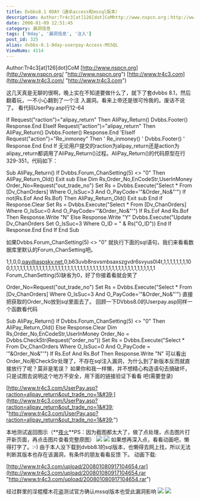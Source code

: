 ```yaml
---
title: Dvbbs8.1 0DAY（通杀access和mssql版本）
description: Author:Tr4c3[at]126[dot]CoMhttp://www.nspcn.org；http://www.tr4c3.com这几天真是无聊的很啊，晚上实在不知道要做什么了，就下了套dvbbs8.1，然后翻着玩，一不小心翻到了一个注入漏洞。看来上帝还是很可怜我的。废话不说了。看代码UserPay.asp行12-64
date: 2008-01-09 12:51:45
category: 漏洞信息
tags: ['0day', '漏洞信息', '注入']
post_id: 325
alias: dvbbs-8.1-0day-userpay-Access-MSSQL
ViewNums: 4114
---
```


Author:Tr4c3[at]126[dot]CoM
[http://www.nspcn.org](http://www.nspcn.org/ "http://www.nspcn.org")
[http://www.tr4c3.com](http://www.tr4c3.com/ "http://www.tr4c3.com")

这几天真是无聊的很啊，晚上实在不知道要做什么了，就下了套dvbbs 8.1，然后翻着玩，一不小心翻到了一个注
入漏洞。看来上帝还是很可怜我的。废话不说了。
看代码UserPay.asp行12-64

If Request("raction")="alipay_return" Then
AliPay_Return()
Dvbbs.Footer()
Response.End
ElseIf Request("action")="alipay_return" Then
AliPay_Return()
Dvbbs.Footer()
Response.End
'ElseIf Request("action")="Re_inmoney" Then
' Re_inmoney()
' Dvbbs.Footer()
' Response.End
End If
无论用户提交的raction为alipay_return还是action为alipay_return都调用了AliPay_Return()过程。AliPay_Return()的代码原型在行329-351，代码如下：

Sub AliPay_Return()
If Dvbbs.Forum_ChanSetting(5) <> "0" Then
AliPay_Return_Old()
Exit sub
Else
Dim Rs,Order_No,EnCodeStr,UserInMoney
Order_No=Request("out_trade_no")
Set Rs = Dvbbs.Execute("Select * From [Dv_ChanOrders] Where O_IsSuc=3 And O_PayCode='"&Order_No&"'")
If not(Rs.Eof And Rs.Bof) Then
AliPay_Return_Old()
Exit sub
End if
Response.Clear
Set Rs = Dvbbs.Execute("Select * From [Dv_ChanOrders] Where O_IsSuc=0 And O_PayCode='"&Order_No&"'")
If Rs.Eof And Rs.Bof Then
Response.Write "N"
Else
Response.Write "Y"
Dvbbs.Execute("Update Dv_ChanOrders Set O_IsSuc=3 Where O_ID = " & Rs("O_ID"))
End If
Response.End
End If
End Sub

如果Dvbbs.Forum_ChanSetting(5) <> "0" 就执行下面的sql语句，我们来看看数据库里默认的Forum_ChanSetting吧。

1,1,0,0,pay@aspsky.net,0,b63uvb8nsvsmbsaxszgvdr6svyus0l4t,1,1,1,1,1,1,1,100,1,1,1,1,1,1,1,1,1,1,1,1,1,1,1,1,1,1,1,1,1,1,1,1,1,1,1,1,1,1,1,1,1,1,1,1,1,1,1,1,1,1,1,1,1,1
Forum_ChanSetting(5)缺省为0，好了你接着看就会笑了

Order_No=Request("out_trade_no")
Set Rs = Dvbbs.Execute("Select * From [Dv_ChanOrders] Where O_IsSuc=3 And O_PayCode='"&Order_No&"'")
直接把获取的Order_No放到sql里面去了。
回顾一下DVbbs8.0的Userpay.asp同样一个函数看代码

Sub AliPay_Return()
If Dvbbs.Forum_ChanSetting(5) <> "0" Then
AliPay_Return_Old()
Else
Response.Clear
Dim Rs,Order_No,EnCodeStr,UserInMoney
Order_No = Dvbbs.CheckStr(Request("order_no"))
Set Rs = Dvbbs.Execute("Select * From Dv_ChanOrders Where O_IsSuc=0 And O_PayCode = '"&Order_No&"'")
If Rs.Eof And Rs.Bof Then
Response.Write "N"
可以看出Order_No用CheckStr处理了，不存在sql注入漏洞，为什么到了新版本反而就直接放行了呢？莫非是笔误？
如果你和我一样懒，并不想精心构造语句去搞破坏，只是试图去说明这个地方不安全，用下面的链接验证下看看
吧(需要登录)

[http://www.tr4c3.com/UserPay.asp?raction=alipay_return&out_trade_no=1&#39;](http://www.tr4c3.com/UserPay.asp?raction=alipay_return&out_trade_no=1&#39; "http://www.tr4c3.com/UserPay.asp?raction=alipay_return&out_trade_no=1&#39;")

本地测试返回图示（**[夜火](/blog/)**PS：因为截图都太大了，做了点处理，点击图片打开新页面，再点击图片查看完整原图）
[![](http://www.shareapic.net/preview2/005466519.jpg)](http://www.shareapic.net/content.php?id=5466519&owner=xloong)
[![](http://www.shareapic.net/preview2/005466523.jpg)](http://www.shareapic.net/content.php?id=5466523&owner=xloong)
如果想再深入点，看看动画吧，懒得打字了。:-)
由于本人没下载到dvbb8.1的sql版本，也懒得去网上找，所以无法判断其版本也存在该漏洞，有条件的朋友看看反馈
下。
动画下载:

[http://www.tr4c3.com/upload/200801080917104654.rar](http://www.tr4c3.com/upload/200801080917104654.rar "http://www.tr4c3.com/upload/200801080917104654.rar")

经过群里的淫棍樱木花盗测试官方确认mssql版本也受此漏洞影响
[![](http://www.shareapic.net/preview2/005466526.jpg)](http://www.shareapic.net/content.php?id=5466526&owner=xloong)
[![](http://www.shareapic.net/preview2/005466528.jpg)](http://www.shareapic.net/content.php?id=5466528&owner=xloong)

